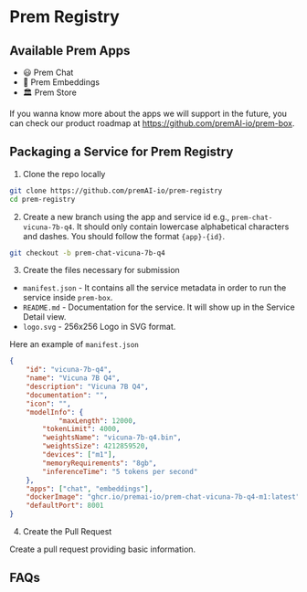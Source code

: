 # Prem Registry

## Available Prem Apps

- 😃 Prem Chat
- 📕 Prem Embeddings
- 🏛️ Prem Store

If you wanna know more about the apps we will support in the future, you can check our product roadmap at https://github.com/premAI-io/prem-box.
## Packaging a Service for Prem Registry

1. Clone the repo locally

```bash
git clone https://github.com/premAI-io/prem-registry
cd prem-registry
```

2. Create a new branch using the app and service id e.g., `prem-chat-vicuna-7b-q4`. It should only contain lowercase alphabetical characters and dashes. You should follow the format `{app}-{id}`.

```bash
git checkout -b prem-chat-vicuna-7b-q4
```

3. Create the files necessary for submission

- `manifest.json` - It contains all the service metadata in order to run the service inside `prem-box`.
- `README.md` - Documentation for the service. It will show up in the Service Detail view.
- `logo.svg` - 256x256 Logo in SVG format.

Here an example of `manifest.json`

```json
{
    "id": "vicuna-7b-q4",
    "name": "Vicuna 7B Q4",
    "description": "Vicuna 7B Q4",
    "documentation": "",
    "icon": "",
    "modelInfo": {
            "maxLength": 12000,
        "tokenLimit": 4000,
        "weightsName": "vicuna-7b-q4.bin",
        "weightsSize": 4212859520,
        "devices": ["m1"],
        "memoryRequirements": "8gb",
        "inferenceTime": "5 tokens per second"
    },
    "apps": ["chat", "embeddings"],
    "dockerImage": "ghcr.io/premai-io/prem-chat-vicuna-7b-q4-m1:latest",
    "defaultPort": 8001
}
```

4. Create the Pull Request

Create a pull request providing basic information.

## FAQs
